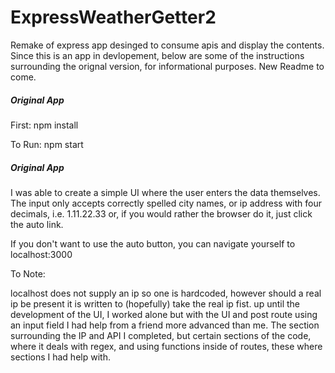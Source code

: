 # ExpressWeatherGetter2

Remake of express app desinged to consume apis and display the contents.
Since this is an app in devlopement, below are some of the instructions surrounding the orignal version, for informational purposes. New Readme to come.


<h5>Original App </h5>
First: npm install

To Run: npm start

<h5>Original App </h5>

I was able to create a simple UI where the user enters the data themselves. The input only accepts correctly spelled city names, or ip address with four decimals, i.e. 1.11.22.33 or, if you would rather the browser do it, just click the auto link.

If you don't want to use the auto button, you can navigate yourself to localhost:3000

To Note:

localhost does not supply an ip so one is hardcoded, however should a real ip be present it is written to (hopefully) take the real ip fist. up until the development of the UI, I worked alone but with the UI and post route using an input field I had help from a friend more advanced than me. The section surrounding the IP and API I completed, but certain sections of the code, where it deals with regex, and using functions inside of routes, these where sections I had help with. 
